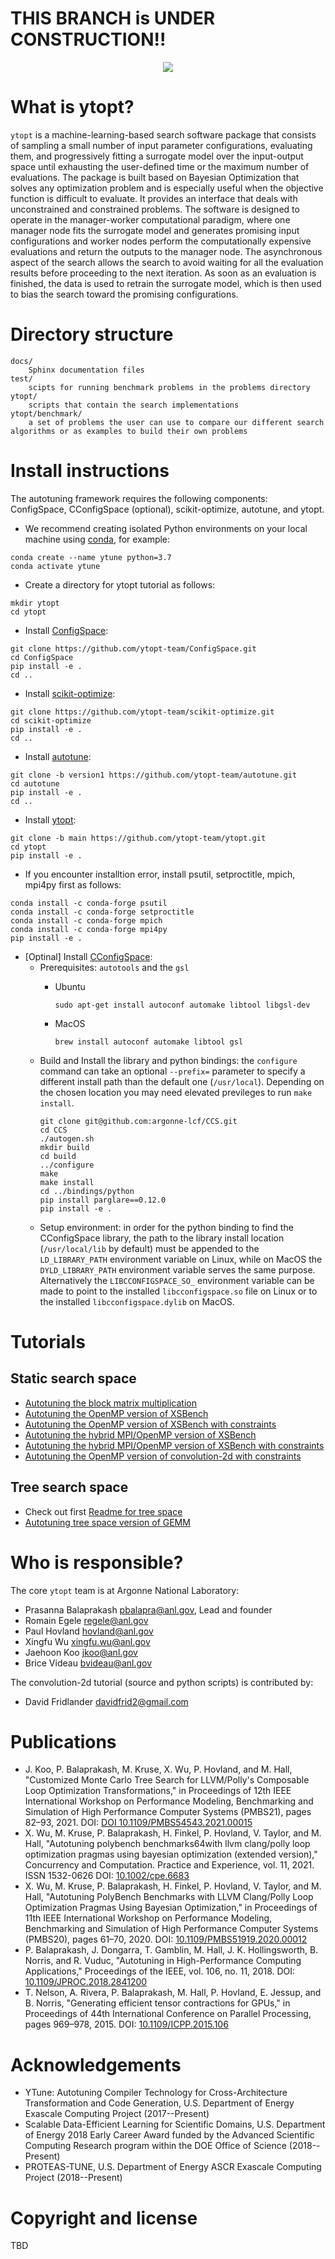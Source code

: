 # THIS BRANCH is UNDER CONSTRUCTION!! 

<p align="center">
<img src="docs/_static/logo/medium.png">
</p>

<!-- [![Documentation Status](https://readthedocs.org/projects/ytopt/badge/?version=latest)](https://ytopt.readthedocs.io/en/latest/?badge=latest)-->

# What is ytopt?
``ytopt`` is a machine-learning-based search software package that consists of sampling a small number of input parameter configurations, evaluating them, and progressively fitting a surrogate model over the input-output space until exhausting the user-defined time or the maximum number of evaluations. The package is built based on Bayesian Optimization that solves any optimization problem and is especially useful when the objective function is difficult to evaluate. It provides an interface that deals with unconstrained and constrained problems. The software is designed to operate in the manager-worker computational paradigm, where one manager node fits the surrogate model and generates promising input configurations and worker nodes perform the computationally expensive evaluations and return the outputs to the manager node. The asynchronous aspect of the search allows the search to avoid waiting for all the evaluation results before proceeding to the next iteration. As soon as an evaluation is finished, the data is used to retrain the surrogate model, which is then used to bias the search toward the promising configurations. 

<!--
``ytopt`` is a machine-learning-based search software package that consists of sampling a small number of input parameter configurations,
evaluating them, and progressively fitting a surrogate model over the input-output space until exhausting the user-defined time or maximum number of 
evaluations. The package provides two different class of methods: Bayesian Optimization and Reinforcement Learning.
The software is designed to operate in the manager-worker computational paradigm, where one manager node fits 
the surrogate model and generates promising input configurations and worker nodes perform the computationally expensive evaluations and 
return the outputs to the manager node.
The asynchronous aspect of the search allows the search to avoid waiting for all the evaluation results before proceeding to the next iteration. As 
soon as an evaluation is finished, the data is used to retrain the surrogate model, which is then used to bias the search toward the promising configurations. -->
# Directory structure
```
docs/	
    Sphinx documentation files
test/
    scipts for running benchmark problems in the problems directory
ytopt/	
    scripts that contain the search implementations  
ytopt/benchmark/	
    a set of problems the user can use to compare our different search algorithms or as examples to build their own problems
```

# Install instructions
The autotuning framework requires the following components: ConfigSpace, CConfigSpace (optional), scikit-optimize, autotune, and ytopt.

* We recommend creating isolated Python environments on your local machine using [conda](https://docs.conda.io/projects/conda/en/latest/index.html), for example:

```
conda create --name ytune python=3.7
conda activate ytune
```

* Create a directory for ytopt tutorial as follows:
```
mkdir ytopt
cd ytopt
```

* Install [ConfigSpace](https://github.com/ytopt-team/ConfigSpace.git):
```
git clone https://github.com/ytopt-team/ConfigSpace.git
cd ConfigSpace
pip install -e .
cd ..
```

* Install [scikit-optimize](https://github.com/ytopt-team/scikit-optimize.git):
```
git clone https://github.com/ytopt-team/scikit-optimize.git
cd scikit-optimize
pip install -e .
cd ..
```

* Install [autotune](https://github.com/ytopt-team/autotune.git):
```
git clone -b version1 https://github.com/ytopt-team/autotune.git
cd autotune
pip install -e . 
cd ..
```

* Install [ytopt](https://github.com/ytopt-team/ytopt.git):
```
git clone -b main https://github.com/ytopt-team/ytopt.git
cd ytopt
pip install -e .
```

* If you encounter installtion error, install psutil, setproctitle, mpich, mpi4py first as follows:
```
conda install -c conda-forge psutil
conda install -c conda-forge setproctitle
conda install -c conda-forge mpich
conda install -c conda-forge mpi4py
pip install -e .
```

* [Optinal] Install [CConfigSpace](https://github.com/argonne-lcf/CCS.git):
    * Prerequisites: `autotools` and the `gsl`
        * Ubuntu
          ```
          sudo apt-get install autoconf automake libtool libgsl-dev
          ```

        * MacOS
          ```
          brew install autoconf automake libtool gsl
          ```
    * Build and Install the library and python bindings:
      the `configure` command can take an optional `--prefix=` parameter to specify a
      different install path than the default one (`/usr/local`). Depending on the
      chosen location you may need elevated previleges to run `make install`.
      ```
      git clone git@github.com:argonne-lcf/CCS.git
      cd CCS
      ./autogen.sh
      mkdir build
      cd build
      ../configure
      make
      make install
      cd ../bindings/python
      pip install parglare==0.12.0
      pip install -e .
      ```
    * Setup environment:
      in order for the python binding to find the CConfigSpace library, the path to
      the library install location (`/usr/local/lib` by default) must be appended
      to the `LD_LIBRARY_PATH` environment variable on Linux, while on MacOS the
      `DYLD_LIBRARY_PATH` environment variable serves the same purpose. Alternatively
      the `LIBCCONFIGSPACE_SO_` environment variable can be made to point to the installed
      `libcconfigspace.so` file on Linux or to the installed `libcconfigspace.dylib`
      on MacOS. 

# Tutorials

## Static search space 

* [Autotuning the block matrix multiplication](https://github.com/ytopt-team/ytopt/tree/tutorial/docs/tutorials/mmm-block/tutorial-mmm-block.md)
* [Autotuning the OpenMP version of XSBench](https://github.com/ytopt-team/ytopt/tree/tutorial/docs/tutorials/omp-xsbench/tutorial-omp-xsbench.md)
* [Autotuning the OpenMP version of XSBench with constraints](https://github.com/ytopt-team/ytopt/tree/tutorial/docs/tutorials/omp-xsbench/tutorial-omp-xsbench-const.md)
* [Autotuning the hybrid MPI/OpenMP version of XSBench](https://github.com/ytopt-team/ytopt/tree/tutorial/docs/tutorials/mpi-omp-xsbench/tutorial-mpi-omp-xsbench.md)
* [Autotuning the hybrid MPI/OpenMP version of XSBench with constraints](https://github.com/ytopt-team/ytopt/tree/tutorial/docs/tutorials/mpi-omp-xsbench/tutorial-mpi-omp-xsbench-const.md)
* [Autotuning the OpenMP version of convolution-2d with constraints](https://github.com/ytopt-team/ytopt/tree/tutorial/docs/tutorials/convolution-2d/tutorial-convolution-2d-const.md)

## Tree search space 
* Check out first [Readme for tree space](https://github.com/ytopt-team/ytopt/blob/mcts/ytopt/cmcts/README.md)
* [Autotuning tree space version of GEMM](https://github.com/ytopt-team/ytopt/blob/mcts/docs/tutorials/mcts-gemm/tutorial-mcts-gemm.md)

<!--# How do I learn more?

* Documentation: https://ytopt.readthedocs.io 

* GitHub repository: https://github.com/ytopt-team/ytopt -->


# Who is responsible?

The core ``ytopt`` team is at Argonne National Laboratory:

* Prasanna Balaprakash <pbalapra@anl.gov>, Lead and founder
* Romain Egele <regele@anl.gov>
* Paul Hovland <hovland@anl.gov>
* Xingfu Wu <xingfu.wu@anl.gov>
* Jaehoon Koo <jkoo@anl.gov>
* Brice Videau <bvideau@anl.gov>

The convolution-2d tutorial (source and python scripts) is contributed by:
* David Fridlander <davidfrid2@gmail.com>

<!--Modules, patches (code, documentation, etc.) contributed by:

* David Fridlander <davidfrid2@gmail.com>

# How can I participate?

Questions, comments, feature requests, bug reports, etc. can be directed to:

* Our mailing list: *ytopt@groups.io* or https://groups.io/g/ytopt

* Issues on GitHub

Patches are much appreciated on the software itself as well as documentation.
Optionally, please include in your first patch a credit for yourself in the
list above.

The ytopt team uses git-flow to organize the development: [Git-Flow cheatsheet](https://danielkummer.github.io/git-flow-cheatsheet/). For tests we are using: [Pytest](https://docs.pytest.org/en/latest/). -->

# Publications
* J. Koo, P. Balaprakash, M. Kruse, X. Wu, P. Hovland, and M. Hall, "Customized Monte Carlo Tree Search for LLVM/Polly's Composable Loop Optimization Transformations," in Proceedings of 12th IEEE International Workshop on Performance Modeling, Benchmarking and Simulation of High Performance Computer Systems (PMBS21), pages 82–93, 2021. DOI: [DOI 10.1109/PMBS54543.2021.00015](https://scwpub21:conf21%2f%2f@conferences.computer.org/scwpub/pdfs/PMBS2021-vSqRXl4nJSV5KT4jWO5cW/111800a082/111800a082.pdf)
* X. Wu, M. Kruse, P. Balaprakash, H. Finkel, P. Hovland, V. Taylor, and M. Hall, "Autotuning polybench benchmarks64with llvm clang/polly loop optimization pragmas using bayesian optimization (extended version)," Concurrency and Computation. Practice and Experience, vol. 11, 2021. ISSN 1532-0626 DOI: [10.1002/cpe.6683](https://doi.org/10.1002/cpe.6683) 
* X. Wu, M. Kruse, P. Balaprakash, H. Finkel, P. Hovland, V. Taylor, and M. Hall, "Autotuning PolyBench Benchmarks with LLVM Clang/Polly Loop Optimization Pragmas Using Bayesian Optimization," in Proceedings of 11th IEEE International Workshop on Performance Modeling, Benchmarking and Simulation of High Performance Computer Systems (PMBS20), pages 61–70, 2020. DOI: [10.1109/PMBS51919.2020.00012](https://ieeexplore.ieee.org/document/9307884) 
* P. Balaprakash, J. Dongarra, T. Gamblin, M. Hall, J. K. Hollingsworth, B. Norris, and R. Vuduc, "Autotuning in High-Performance Computing Applications," Proceedings of the IEEE, vol. 106, no. 11, 2018. DOI: [10.1109/JPROC.2018.2841200](https://ieeexplore.ieee.org/document/8423171) 
*  T. Nelson, A. Rivera, P. Balaprakash, M. Hall, P. Hovland, E. Jessup, and B. Norris, "Generating efficient tensor contractions for GPUs," in Proceedings of 44th International Conference on Parallel Processing, pages 969–978, 2015. DOI: [10.1109/ICPP.2015.106](https://ieeexplore.ieee.org/document/7349652) 

# Acknowledgements

* YTune: Autotuning Compiler Technology for Cross-Architecture Transformation and Code Generation, U.S. Department of Energy Exascale Computing Project (2017--Present) 
* Scalable Data-Efficient Learning for Scientific Domains, U.S. Department of Energy 2018 Early Career Award funded by the Advanced Scientific Computing Research program within the DOE Office of Science (2018--Present)
* PROTEAS-TUNE, U.S. Department of Energy ASCR Exascale Computing Project (2018--Present)

# Copyright and license

TBD
